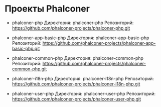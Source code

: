 
Проекты Phalconer
=================

- phalconer-php
  Директория: phalconer-php
  Репозиторий: https://github.com/phalconer-projects/phalconer-php.git

- phalconer-app-basic-php
  Директория: phalconer-app-basic-php
  Репозиторий: https://github.com/phalconer-projects/phalconer-app-basic-php.git

- phalconer-common-php
  Директория: phalconer-common-php
  Репозиторий: https://github.com/phalconer-projects/phalconer-common-php.git

- phalconer-i18n-php
  Директория: phalconer-i18n-php
  Репозиторий: https://github.com/phalconer-projects/phalconer-i18n-php.git

- phalconer-user-php
  Директория: phalconer-user-php
  Репозиторий: https://github.com/phalconer-projects/phalconer-user-php.git
